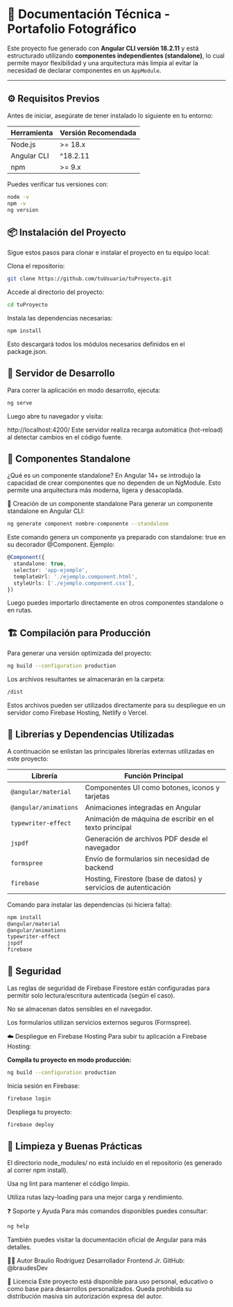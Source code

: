 # 📘 Documentación Técnica - Portafolio Fotográfico

Este proyecto fue generado con **Angular CLI versión 18.2.11** y está estructurado utilizando **componentes independientes (standalone)**, lo cual permite mayor flexibilidad y una arquitectura más limpia al evitar la necesidad de declarar componentes en un `AppModule`.

---

## ⚙️ Requisitos Previos

Antes de iniciar, asegúrate de tener instalado lo siguiente en tu entorno:

| Herramienta     | Versión Recomendada |
|-----------------|---------------------|
| Node.js         | >= 18.x             |
| Angular CLI     | ^18.2.11            |
| npm             | >= 9.x              |

Puedes verificar tus versiones con:

```bash
node -v
npm -v
ng version
```
    
## 📦 Instalación del Proyecto
Sigue estos pasos para clonar e instalar el proyecto en tu equipo local:

Clona el repositorio:

```bash
git clone https://github.com/tuUsuario/tuProyecto.git
```

Accede al directorio del proyecto:

```bash
cd tuProyecto
```
Instala las dependencias necesarias:

```bash
npm install
```
Esto descargará todos los módulos necesarios definidos en el package.json.

## 🚀 Servidor de Desarrollo
Para correr la aplicación en modo desarrollo, ejecuta:

```bash
ng serve
```

Luego abre tu navegador y visita:


http://localhost:4200/
Este servidor realiza recarga automática (hot-reload) al detectar cambios en el código fuente.

## 🧱 Componentes Standalone
¿Qué es un componente standalone?
En Angular 14+ se introdujo la capacidad de crear componentes que no dependen de un NgModule. Esto permite una arquitectura más moderna, ligera y desacoplada.

📌 Creación de un componente standalone
Para generar un componente standalone en Angular CLI:

```bash
ng generate component nombre-componente --standalone
```

Este comando genera un componente ya preparado con standalone: true en su decorador @Component.
Ejemplo:

```ts
@Component({
  standalone: true,
  selector: 'app-ejemplo',
  templateUrl: './ejemplo.component.html',
  styleUrls: ['./ejemplo.component.css'],
})
```
Luego puedes importarlo directamente en otros componentes standalone o en rutas.

## 🏗️ Compilación para Producción
Para generar una versión optimizada del proyecto:

```bash
ng build --configuration production
```

Los archivos resultantes se almacenarán en la carpeta:

```bash
/dist
```

Estos archivos pueden ser utilizados directamente para su despliegue en un servidor como Firebase Hosting, Netlify o Vercel.


## 🔌 Librerías y Dependencias Utilizadas

A continuación se enlistan las principales librerías externas utilizadas en este proyecto:


| Librería              | Función Principal                                                      |
|------------------------|------------------------------------------------------------------------|
| `@angular/material`    | Componentes UI como botones, iconos y tarjetas                         |
| `@angular/animations`  | Animaciones integradas en Angular                                      |
| `typewriter-effect`    | Animación de máquina de escribir en el texto principal                 |
| `jspdf`                | Generación de archivos PDF desde el navegador                          |
| `formspree`            | Envío de formularios sin necesidad de backend                          |
| `firebase`             | Hosting, Firestore (base de datos) y servicios de autenticación        |



Comando para instalar las dependencias (si hiciera falta):

```bash
npm install
@angular/material 
@angular/animations 
typewriter-effect 
jspdf 
firebase
```


## 🔐 Seguridad
Las reglas de seguridad de Firebase Firestore están configuradas para permitir solo lectura/escritura autenticada (según el caso).

No se almacenan datos sensibles en el navegador.

Los formularios utilizan servicios externos seguros (Formspree).

☁️ Despliegue en Firebase Hosting
Para subir tu aplicación a Firebase Hosting:

**Compila tu proyecto en modo producción:**

```bash
ng build --configuration production
```
Inicia sesión en Firebase:

```bash
firebase login
```
Despliega tu proyecto:

```bash
firebase deploy
```

## 🧹 Limpieza y Buenas Prácticas
El directorio node_modules/ no está incluido en el repositorio (es generado al correr npm install).

Usa ng lint para mantener el código limpio.

Utiliza rutas lazy-loading para una mejor carga y rendimiento.

❓ Soporte y Ayuda
Para más comandos disponibles puedes consultar:

```bash
ng help
```
También puedes visitar la documentación oficial de Angular para más detalles.

👨‍💻 Autor
Braulio Rodríguez
Desarrollador Frontend Jr.
GitHub: @braudesDev

🪪 Licencia
Este proyecto está disponible para uso personal, educativo o como base para desarrollos personalizados.
Queda prohibida su distribución masiva sin autorización expresa del autor.
